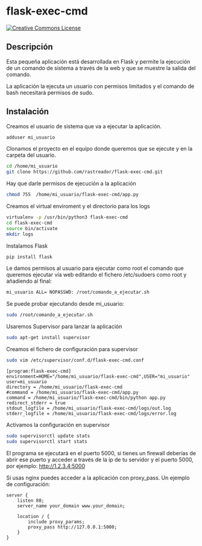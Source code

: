# flask-exec-cmd

[![Creative Commons License](https://licensebuttons.net/l/by-sa/4.0/88x31.png)](https://creativecommons.org/licenses/by-sa/4.0/ "CC BY-SA 4.0")

## Descripción

Esta pequeña aplicación está desarrollada en Flask y permite la ejecución de un comando de sistema a través de la web y que se muestre la salida del comando.

La aplicación la ejecuta un usuario con permisos limitados y el comando de bash necesitará permisos de sudo.

## Instalación

Creamos el usuario de sistema que va a ejecutar la aplicación.
```bash
adduser mi_usuario
```

Clonamos el proyecto en el equipo donde queremos que se ejecute y en la carpeta del usuario.

```bash
cd /home/mi_usuario
git clone https://github.com/rastreador/flask-exec-cmd.git
```

Hay que darle permisos de ejecución a la aplicación
```bash
chmod 755  /home/mi_usuario/flask-exec-cmd/app.py
```

Creamos el virtual enviroment y el directorio para los logs
```bash
virtualenv -p /usr/bin/python3 flask-exec-cmd
cd flask-exec-cmd
source bin/activate
mkdir logs
```

Instalamos Flask
```bash
pip install flask
```

Le damos permisos al usuario para ejecutar como root el comando que queremos ejecutar vía web editando el fichero /etc/sudoers como root y añadiendo al final:
```bash
mi_usuario ALL= NOPASSWD: /root/comando_a_ejecutar.sh
```

Se puede probar ejecutando desde mi_usuario:
```bash
sudo /root/comando_a_ejecutar.sh
```

Usaremos Supervisor para lanzar la aplicación
```bash
sudo apt-get install supervisor
```

Creamos el fichero de configuración para supervisor
```bash
sudo vim /etc/supervisor/conf.d/flask-exec-cmd.conf
```
```
[program:flask-exec-cmd]
environment=HOME="/home/mi_usuario/flask-exec-cmd",USER="mi_usuario"
user=mi_usuario
directory = /home/mi_usuario/flask-exec-cmd
#command = /home/mi_usuario/flask-exec-cmd/app.py
command = /home/mi_usuario/flask-exec-cmd/bin/python app.py
redirect_stderr = true
stdout_logfile = /home/mi_usuario/flask-exec-cmd/logs/out.log
stderr_logfile = /home/mi_usuario/flask-exec-cmd/logs/error.log
```
Activamos la configuración en supervisor

```bash
sudo supervisorctl update stats
sudo supervisorctl start stats
```

El programa se ejecutará en el puerto 5000, si tienes un firewall deberías de abrir ese puerto y acceder a través de la ip de tu servidor y el puerto 5000, por ejemplo:
http://1.2.3.4:5000

Si usas nginx puedes acceder a la aplicación con proxy_pass. Un ejemplo de configuración:
```
server {
    listen 80;
    server_name your_domain www.your_domain;

    location / {
        include proxy_params;
        proxy_pass http://127.0.0.1:5000;
    }
}
```
